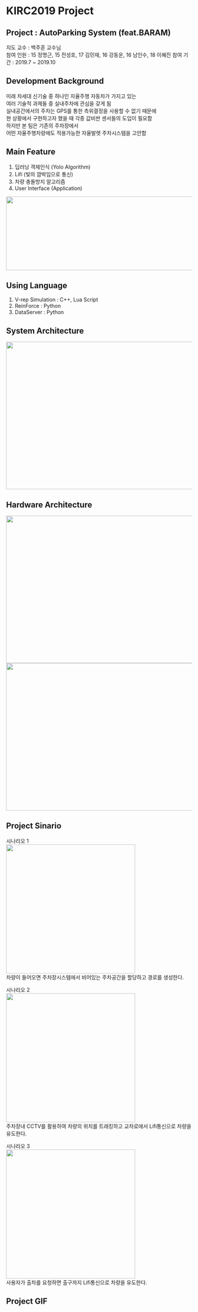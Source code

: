 # KIRC2019 Project
  
## Project : AutoParking System (feat.BARAM)  
  
지도 교수 : 백주훈 교수님  
참여 인원 : 15 정명근, 15 전성호, 17 김민재, 16 강동운, 16 남인수, 18 이혜진
참여 기간 : 2019.7 ~ 2019.10

## Development Background  
미래 차세대 신기술 중 하나인 자율주행 자동차가 가지고 있는  
여러 기술적 과제들 중 실내주차에 관심을 갖게 됨  
실내공간에서의 주차는 GPS를 통한 측위결정을 사용할 수 없기 때문에  
현 상황에서 구현하고자 했을 때 각종 값비싼 센서들의 도입이 필요함  
하지만 본 팀은 기존의 주차장에서  
어떤 자율주행차량에도 적용가능한 자율발렛 주차시스템을 고안함  
  
## Main Feature  
1. 딥러닝 객체인식 (Yolo Algorithm)  
2. Lifi (빛의 깜박임으로 통신)  
3. 차량 충돌방지 알고리즘  
4. User Interface (Application)  
<img src="https://user-images.githubusercontent.com/52377778/86992312-3129a480-c1dc-11ea-86f7-450bf71c74f9.png" width="600" height="200" />  

## Using Language  
1. V-rep Simulation : C++, Lua Script
2. ReinForce : Python
3. DataServer : Python

  
## System Architecture 
<img src="https://user-images.githubusercontent.com/52377778/86992322-37b81c00-c1dc-11ea-9cdf-731fd7c9c73c.png" width="600" height="400" />  
  
## Hardware Architecture
<img src="https://user-images.githubusercontent.com/52377778/86992292-266f0f80-c1dc-11ea-84cd-bb781e421fe9.png" width="600" height="400" />  
<img src="https://user-images.githubusercontent.com/52377778/86992330-3d156680-c1dc-11ea-8ba1-fa65e82e245a.png" width="600" height="400" />  

## Project Sinario
시나리오 1  
<img src="https://user-images.githubusercontent.com/52377778/86992351-469ece80-c1dc-11ea-8e72-9a5e3145150c.png" width="350" height="350" />  
차량이 들어오면 주차장시스템에서 비어있는 주차공간을 할당하고 경로를 생성한다.  

시나리오 2  
<img src="https://user-images.githubusercontent.com/52377778/86992357-4999bf00-c1dc-11ea-9177-911440cfbde4.png" width="350" height="350" />  
주차장내 CCTV를 활용하여 차량의 위치를 트래킹하고 교차로에서 Lifi통신으로 차량을 유도한다.  
  
시나리오 3  
<img src="https://user-images.githubusercontent.com/52377778/86992362-4bfc1900-c1dc-11ea-8baf-1a6a87eb798c.png" width="350" height="350" />  
사용자가 출차를 요청하면 출구까지 Lifi통신으로 차량을 유도한다.  

## Project GIF  






